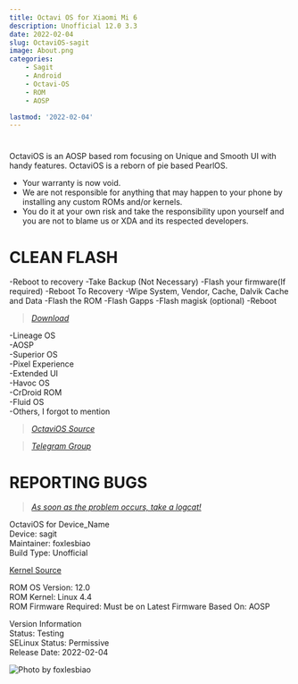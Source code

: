 ```yaml
---
title: Octavi OS for Xiaomi Mi 6
description: Unofficial 12.0 3.3
date: 2022-02-04
slug: OctaviOS-sagit
image: About.png
categories:
    - Sagit
    - Android
    - Octavi-OS
    - ROM
    - AOSP

lastmod: '2022-02-04'
---
```


#
OctaviOS is an AOSP based rom focusing on Unique and Smooth UI with handy features. OctaviOS is a reborn of pie based PearlOS.

 * Your warranty is now void.
 * We are not responsible for anything that may happen to your phone by installing any custom ROMs and/or kernels. 
 * You do it at your own risk and take the responsibility upon yourself and you are not to blame us or XDA and its respected developers.

# CLEAN FLASH
-Reboot to recovery 
-Take Backup (Not Necessary)
-Flash your firmware(If required)
-Reboot To Recovery
-Wipe System, Vendor, Cache, Dalvik Cache and Data
-Flash the ROM
-Flash Gapps
-Flash magisk (optional)
-Reboot

> *[Download](https://github.com/foxlesbiao/foxlesbiao.github.io/releases/tag/v3.3)*



-Lineage OS  
-AOSP  
-Superior OS  
-Pixel Experience  
-Extended UI  
-Havoc OS  
-CrDroid ROM  
-Fluid OS  
-Others, I forgot to mention  

> *[OctaviOS Source](https://github.com/Octavi-OS)*  

> *[Telegram Group](https://t.me/OctaviOS_Chat)*

# REPORTING BUGS  
> *[As soon as the problem occurs, take a logcat!](http://telegra.ph/Logcats-are-important-03-01)*

OctaviOS for Device_Name  
Device: sagit  
Maintainer: foxlesbiao  
Build Type: Unofficial  

[Kernel Source](https://github.com/ppooopppooo/kernel_xiaomi_msm8998)  

ROM OS Version: 12.0  
ROM Kernel: Linux 4.4  
ROM Firmware Required: Must be on Latest Firmware
Based On: AOSP

Version Information  
Status: Testing  
SELinux Status: Permissive  
Release Date: 2022-02-04

![Photo by foxlesbiao](Screenshot_20220204-145705.png)